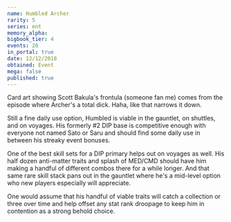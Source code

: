 ```yaml
---
name: Humbled Archer
rarity: 5
series: ent
memory_alpha:
bigbook_tier: 4
events: 20
in_portal: true
date: 12/12/2018
obtained: Event
mega: false
published: true
---
```


Card art showing Scott Bakula's frontula (someone fan me) comes from the episode where Archer's a total dick. Haha, like that narrows it down.

Still a fine daily use option, Humbled is viable in the gauntlet, on shuttles, and on voyages. His formerly #2 DIP base is competitive enough with everyone not named Sato or Saru and should find some daily use in between his streaky event bonuses.

One of the best skill sets for a DIP primary helps out on voyages as well. His half dozen anti-matter traits and splash of MED/CMD should have him making a handful of different combos there for a while longer. And that same rare skill stack pans out in the gauntlet where he's a mid-level option who new players especially will appreciate.

One would assume that his handful of viable traits will catch a collection or three over time and help offset any stat rank droopage to keep him in contention as a strong behold choice.
